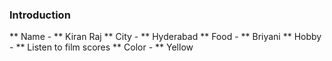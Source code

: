 ### Introduction

** Name - ** Kiran Raj
** City - ** Hyderabad
** Food - ** Briyani
** Hobby - ** Listen to film scores
** Color - ** Yellow
